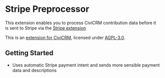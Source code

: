 # Stripe Preprocessor
This extension enables you to process CiviCRM contribution data before it is sent to Stripe via the [Stripe extension]

This is an [extension for CiviCRM](https://docs.civicrm.org/sysadmin/en/latest/customize/extensions/), licensed under [AGPL-3.0](LICENSE.txt).

## Getting Started
* Uses automatic Stripe payment intent and sends more sensible payment data and descriptions

[Stripe extension]: https://lab.civicrm.org/extensions/stripe